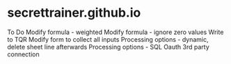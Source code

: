 # secrettrainer.github.io

To Do
Modify formula - weighted
Modify formula - ignore zero values
Write to TQR
Modify form to collect all inputs
Processing options - dynamic, delete sheet line afterwards
Processing options - SQL
Oauth 3rd party connection
